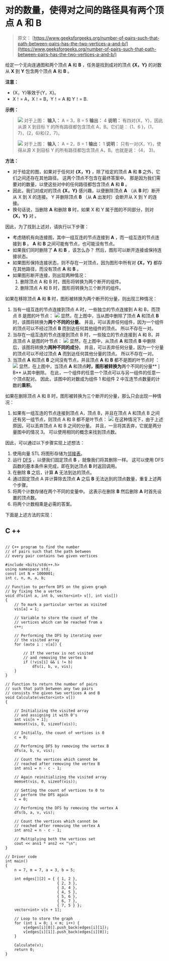 # 对的数量，使得对之间的路径具有两个顶点 A 和 B

> 原文： [https://www.geeksforgeeks.org/number-of-pairs-such-that-path-between-pairs-has-the-two-vertices-a-and-b/](https://www.geeksforgeeks.org/number-of-pairs-such-that-path-between-pairs-has-the-two-vertices-a-and-b/)

给定一个无向连通图和两个顶点 **A** 和 **B** ，任务是找到成对的顶点 **{X，Y}** 的对数 从 **X** 到 **Y** 包含两个顶点 **A** 和 **B** 。

**注意：**

*   {X，Y}等效于{Y，X}。
*   X！= A，X！= B，Y！= A 和 Y！= B.

**示例：**

> [![](img/bdbdea0602bfadd8e9c961552ffe1e05.png)](https://media.geeksforgeeks.org/wp-content/uploads/20200319113941/Graph19.png) 
> 对于上图：
> **输入：** A = 3，B = 5
> **输出：** 4
> **说明：**
> 有四对{X，Y}，因此从源 X 到目标 Y 的所有路径都包含顶点 A，B。它们是：
> {1、6 }，{1，7}，{2，6}和{2，7}。
> 
> [![](img/12075121813f5f8c85a353f45ba9d3ef.png)](https://media.geeksforgeeks.org/wp-content/uploads/20200319114520/Graph-Example-2.png) 
> 对于上图：
> **输入：** A = 2，B = 1
> **输出：** 1
> **说明：**
> 只有一对{X，Y}，使得从源 X 到目标 Y 的所有路径都包含顶点 A，B。也就是说：
> {4， 3}。

**方法：**

*   对于给定的图，如果对于任何对 **{X，Y}** ，除了给定的顶点 **A** 和 **B** 之外，它们之间还存在其他路径。 这两个顶点不包含在最终答案中。 那是因为我们需要对的数量，以使这些对中的任何路径都包含顶点 **A** 和 **B** 。
*   因此，我们对成对的顶点 **{X，Y}** 感兴趣，以便删除顶点 **A** （从 **B** 时）断开从 X 到 X 的连接。 Y 并删除顶点 **B** （从 **A** 出发时）会断开从 X 到 Y 的连接。
*   换句话说，当删除 **A** 和删除 **B** 时，如果 X 和 Y 属于图的不同部分，则对 **{X，Y}** 对 。

因此，为了找到上述对，请执行以下步骤：

*   考虑随机有向连接图，其中一组互连的节点连接到 **A** ，而一组互连的节点连接到 **B** 。 **A** 和 **B** 之间可能有节点，也可能没有节点。
*   如果我们同时删除了 **A** 和 **B** ，该怎么办？ 然后，图形可以断开连接或保持连接状态。
*   如果图形保持连接状态，则不存在一对顶点，因为图形中所有对 **{X，Y}** 都存在其他路径，而没有顶点 **A** 和 **B** 。
*   如果图形断开连接，则出现两种情况：
    1.  删除顶点 A 和 B 时，图形将转换为两个断开的组件。
    2.  删除顶点 A 和 B 时，图形将转换为三个断开的组件。

如果在移除顶点 **A** 和 **B** 时，图形被转换为两个断开的分量，则出现三种情况：

1.  当有一组互连的节点连接到顶点 A 时，一些独立的节点连接到 A 和 B，而顶点 B 是图的叶节点：
    [![](img/983bde172a5fd7028122c4b0c1ad8fd5.png)](https://media.geeksforgeeks.org/wp-content/uploads/20200319121718/Case-1.png) 
    显然，在上图中，当从图中删除了顶点 **A** 和顶点 **B** 时，该图将转换为**两个不同的分量**。 并且，可以丢弃任何组件，因为一个组件的顶点可以不经过顶点 **B** 而到达任何其他组件的顶点。 所以不存在一对。
2.  当存在一组互连的节点连接到顶点 B 时，一些独立的节点连接到 A 和 B，并且顶点 A 是图的叶节点：
    [![](img/66933baa0af584a857fc017bdb264648.png)](https://media.geeksforgeeks.org/wp-content/uploads/20200319122108/Case-21.png) 
    显然，在上图中，从顶点 **A** 和顶点 **B** 中删除后，该图将转换为**两种不同的成分**。 并且，可以丢弃任何分量，因为一个分量的顶点可以不经过顶点 **A** 而到达任何其他分量的顶点。 所以不存在一对。
3.  当顶点 **A** 和顶点 **B** 之间没有节点，并且顶点 **A** 和 **B** 都不是图的叶节点时 ：
    [![](img/5101718c2b5c8accc557e0a8a402cd7b.png)](https://media.geeksforgeeks.org/wp-content/uploads/20200319122635/Case-31.png) 
    显然，​​在上图中，当顶点 **A** 和顶点**时，图形被转换为**两个不同的分量** ] B** 从其中删除。 在此，一个组件的任意一个顶点可以与另一组件的任意一个顶点配对。 因此，该图中的对数成为组件 1 和组件 2 中互连节点数量的计数的**乘积**。

如果在删除顶点 A 和 B 时，图形被转换为三个断开的分量，那么只会出现一种情况：

1.  如果有一组互连的节点连接到顶点 A，顶点 B，并且在顶点 A 和顶点 B 之间还有另一组节点，则顶点 A 和 B 都不是叶节点：
    [![](img/23a4ca6fe8bc44752c28e69edf384f72.png)](https://media.geeksforgeeks.org/wp-content/uploads/20200319123457/Case-3-1.png) 
    在这种情况下，由于上述原因，可以丢弃顶点 A 和 B 之间的分量。 并且，一旦将其丢弃，它就是两分量图中的情况 3。 可以使用相同的概念来找到顶点数。

因此，可以通过以下步骤实现上述想法：

1.  使用向量 STL 将图形存储为[邻接表](https://www.geeksforgeeks.org/graph-and-its-representations/)。
2.  运行 [DFS](http://www.geeksforgeeks.org/depth-first-traversal-for-a-graph/) ，以便我们固定顶点 **B** ，就像我们将其删除一样。 这可以使用 DFS 函数的基本条件来完成，即在到达顶点 **B** 时返回调用。
3.  在删除 **B** 之后，计算 **A** 无法到达的顶点。
4.  通过固定顶点 A 并计算除去顶点 **A** 之后 **B** 无法达到的顶点数量，重复上述两个步骤。
5.  将两个计数存储在两个不同的变量中。 这表示在删除 **B** 然后删除 **A** 时首先设置的顶点数。
6.  将两个计数相乘是必需的答案。

下面是上述方法的实现：

## C ++

```

// C++ program to find the number 
// of pairs such that the path between 
// every pair contains two given vertices 

#include <bits/stdc++.h> 
using namespace std; 
const int N = 1000001; 
int c, n, m, a, b; 

// Function to perform DFS on the given graph 
// by fixing the a vertex 
void dfs(int a, int b, vector<int> v[], int vis[]) 
{ 
    // To mark a particular vertex as visited 
    vis[a] = 1; 

    // Variable to store the count of the 
    // vertices which can be reached from a 
    c++; 

    // Performing the DFS by iterating over 
    // the visited array 
    for (auto i : v[a]) { 

        // If the vertex is not visited 
        // and removing the vertex b 
        if (!vis[i] && i != b) 
            dfs(i, b, v, vis); 
    } 
} 

// Function to return the number of pairs 
// such that path between any two pairs 
// consists the given two vertices A and B 
void Calculate(vector<int> v[]) 
{ 

    // Initializing the visited array 
    // and assigning it with 0's 
    int vis[n + 1]; 
    memset(vis, 0, sizeof(vis)); 

    // Initially, the count of vertices is 0 
    c = 0; 

    // Performing DFS by removing the vertex B 
    dfs(a, b, v, vis); 

    // Count the vertices which cannot be 
    // reached after removing the vertex B 
    int ans1 = n - c - 1; 

    // Again reinitializing the visited array 
    memset(vis, 0, sizeof(vis)); 

    // Setting the count of vertices to 0 to 
    // perform the DFS again 
    c = 0; 

    // Performing the DFS by removing the vertex A 
    dfs(b, a, v, vis); 

    // Count the vertices which cannot be 
    // reached after removing the vertex A 
    int ans2 = n - c - 1; 

    // Multiplying both the vertices set 
    cout << ans1 * ans2 << "\n"; 
} 

// Driver code 
int main() 
{ 
    n = 7, m = 7, a = 3, b = 5; 

    int edges[][2] = { { 1, 2 }, 
                       { 2, 3 }, 
                       { 3, 4 }, 
                       { 4, 5 }, 
                       { 5, 6 }, 
                       { 6, 7 }, 
                       { 7, 5 } }; 
    vector<int> v[n + 1]; 

    // Loop to store the graph 
    for (int i = 0; i < m; i++) { 
        v[edges[i][0]].push_back(edges[i][1]); 
        v[edges[i][1]].push_back(edges[i][0]); 
    } 

    Calculate(v); 
    return 0; 
} 

```